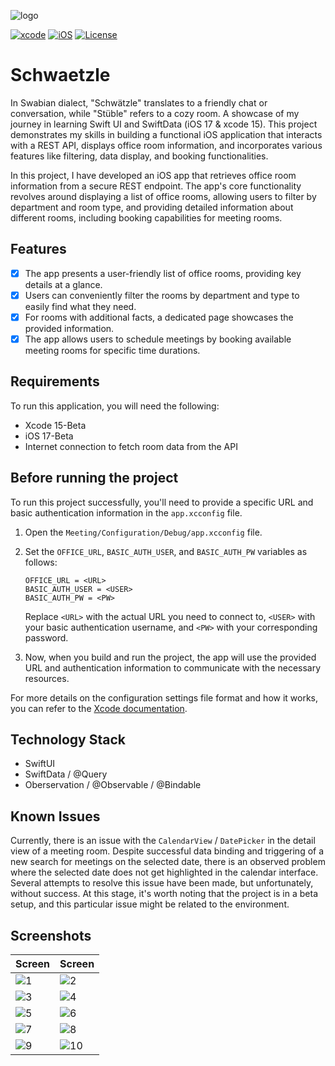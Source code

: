 ![logo](https://github.com/chrishoste/Schwaetzle/assets/22995847/30170409-b167-4340-aa9f-7480c1207e99)

[![xcode](https://img.shields.io/badge/xcode-15_Beta-green)](https://img.shields.io/badge/xcode-15_Beta-Green)
[![iOS](https://img.shields.io/badge/iOS-17_Beta-green)](https://img.shields.io/badge/iOS-17_Beta-Green)
[![License](https://img.shields.io/badge/license-MIT-blue.svg)](https://opensource.org/licenses/MIT)

# Schwaetzle
In Swabian dialect, "Schwätzle" translates to a friendly chat or conversation, while "Stüble" refers to a cozy room. A showcase of my journey in learning Swift UI and SwiftData (iOS 17 & xcode 15). This project demonstrates my skills in building a functional iOS application that interacts with a REST API, displays office room information, and incorporates various features like filtering, data display, and booking functionalities.

In this project, I have developed an iOS app that retrieves office room information from a secure REST endpoint. The app's core functionality revolves around displaying a list of office rooms, allowing users to filter by department and room type, and providing detailed information about different rooms, including booking capabilities for meeting rooms.

## Features
- [x] The app presents a user-friendly list of office rooms, providing key details at a glance.
- [x] Users can conveniently filter the rooms by department and type to easily find what they need.
- [x] For rooms with additional facts, a dedicated page showcases the provided information.
- [x] The app allows users to schedule meetings by booking available meeting rooms for specific time durations.

## Requirements

To run this application, you will need the following:
- Xcode 15-Beta
- iOS 17-Beta
- Internet connection to fetch room data from the API

## Before running the project

To run this project successfully, you'll need to provide a specific URL and basic authentication information in the `app.xcconfig` file. 

1. Open the `Meeting/Configuration/Debug/app.xcconfig` file.

2. Set the `OFFICE_URL`, `BASIC_AUTH_USER`, and `BASIC_AUTH_PW` variables as follows:

   ```plaintext
   OFFICE_URL = <URL>
   BASIC_AUTH_USER = <USER>
   BASIC_AUTH_PW = <PW>
   ```

   Replace `<URL>` with the actual URL you need to connect to, `<USER>` with your basic authentication username, and `<PW>` with your corresponding password.

3. Now, when you build and run the project, the app will use the provided URL and authentication information to communicate with the necessary resources.

For more details on the configuration settings file format and how it works, you can refer to the [Xcode documentation](https://help.apple.com/xcode/#/dev745c5c974).


## Technology Stack

- SwiftUI
- SwiftData / @Query
- Oberservation / @Observable / @Bindable

## Known Issues

Currently, there is an issue with the `CalendarView` / `DatePicker` in the detail view of a meeting room. Despite successful data binding and triggering of a new search for meetings on the selected date, there is an observed problem where the selected date does not get highlighted in the calendar interface. Several attempts to resolve this issue have been made, but unfortunately, without success. At this stage, it's worth noting that the project is in a beta setup, and this particular issue might be related to the environment.

## Screenshots

|Screen |Screen |
|-------|-------|
|![1](https://github.com/chrishoste/Schwaetzle/assets/22995847/408c519e-83e6-443b-8f0a-311838964e17)|![2](https://github.com/chrishoste/Schwaetzle/assets/22995847/eade5553-37ab-4b3c-82c9-32410ac4b004)|
|![3](https://github.com/chrishoste/Schwaetzle/assets/22995847/5f4380fb-028a-4597-ac17-dfd1f3364b36)|![4](https://github.com/chrishoste/Schwaetzle/assets/22995847/93eb4747-1341-411f-bd3b-2d1aa6abc10c)|
|![5](https://github.com/chrishoste/Schwaetzle/assets/22995847/8084f6b1-0dab-4a2c-8af2-f58152a70f53)|![6](https://github.com/chrishoste/Schwaetzle/assets/22995847/9bf7c259-a55c-4365-8071-986d68eda088)|
|![7](https://github.com/chrishoste/Schwaetzle/assets/22995847/ec76511f-fd71-4f92-93a0-c81d2bbe1e43)|![8](https://github.com/chrishoste/Schwaetzle/assets/22995847/31b33ba7-6a62-4825-a7d4-d13a23dec7f4)|
|![9](https://github.com/chrishoste/Schwaetzle/assets/22995847/e9bd68bd-a7bf-47f0-a2e7-c658a402a3d2)|![10](https://github.com/chrishoste/Schwaetzle/assets/22995847/3d3d4430-8292-4638-b551-449d2a69d241)|




















